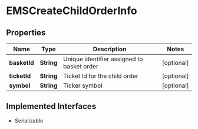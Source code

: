 

# EMSCreateChildOrderInfo


## Properties

Name | Type | Description | Notes
------------ | ------------- | ------------- | -------------
**basketId** | **String** | Unique identifier assigned to basket order |  [optional]
**ticketId** | **String** | Ticket Id for the child order |  [optional]
**symbol** | **String** | Ticker symbol |  [optional]


## Implemented Interfaces

* Serializable



